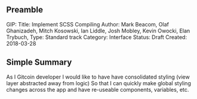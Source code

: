 ## Preamble

GIP: <to be assigned>
Title: Implement SCSS Compiling
Author: Mark Beacom, Olaf Ghanizadeh, Mitch Kosowski, Ian Liddle, Josh Mobley, Kevin Owocki, Elan Trybuch, 
Type: Standard track
Category: Interface
Status: Draft
Created: 2018-03-28

## Simple Summary

As I Gitcoin developer
I would like to have have consolidated styling (view layer abstracted away from logic)
So that I can quickly make global styling changes across the app and have re-useable components, variables, etc.